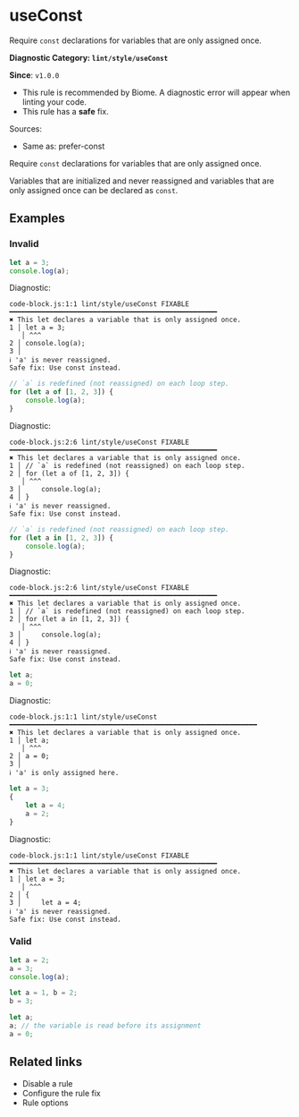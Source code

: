 # useConst

Require `const` declarations for variables that are only assigned once.

**Diagnostic Category: `lint/style/useConst`**

**Since**: `v1.0.0`

- This rule is recommended by Biome. A diagnostic error will appear when linting your code.
- This rule has a **safe** fix.

Sources: 
- Same as: prefer-const

Require `const` declarations for variables that are only assigned once.

Variables that are initialized and never reassigned and variables that are only assigned once can be declared as `const`.

## Examples

### Invalid

```js
let a = 3;
console.log(a);
```

Diagnostic:
```
code-block.js:1:1 lint/style/useConst FIXABLE ━━━━━━━━━━━━━━━━━━━━━━━━━━━━━━━━━━━━━━━━━━━━━━━━━━━━
✖ This let declares a variable that is only assigned once.
1 │ let a = 3;
   │ ^^^
2 │ console.log(a);
3 │
ℹ 'a' is never reassigned.
Safe fix: Use const instead.
```

```js
// `a` is redefined (not reassigned) on each loop step.
for (let a of [1, 2, 3]) {
    console.log(a);
}
```

Diagnostic:
```
code-block.js:2:6 lint/style/useConst FIXABLE ━━━━━━━━━━━━━━━━━━━━━━━━━━━━━━━━━━━━━━━━━━━━━━━━━━━━
✖ This let declares a variable that is only assigned once.
1 │ // `a` is redefined (not reassigned) on each loop step.
2 │ for (let a of [1, 2, 3]) {
   │ ^^^
3 │     console.log(a);
4 │ }
ℹ 'a' is never reassigned.
Safe fix: Use const instead.
```

```js
// `a` is redefined (not reassigned) on each loop step.
for (let a in [1, 2, 3]) {
    console.log(a);
}
```

Diagnostic:
```
code-block.js:2:6 lint/style/useConst FIXABLE ━━━━━━━━━━━━━━━━━━━━━━━━━━━━━━━━━━━━━━━━━━━━━━━━━━━━
✖ This let declares a variable that is only assigned once.
1 │ // `a` is redefined (not reassigned) on each loop step.
2 │ for (let a in [1, 2, 3]) {
   │ ^^^
3 │     console.log(a);
4 │ }
ℹ 'a' is never reassigned.
Safe fix: Use const instead.
```

```js
let a;
a = 0;
```

Diagnostic:
```
code-block.js:1:1 lint/style/useConst ━━━━━━━━━━━━━━━━━━━━━━━━━━━━━━━━━━━━━━━━━━━━━━━━━━━━━━━━━━━━━━
✖ This let declares a variable that is only assigned once.
1 │ let a;
   │ ^^^
2 │ a = 0;
3 │
ℹ 'a' is only assigned here.
```

```js
let a = 3;
{
    let a = 4;
    a = 2;
}
```

Diagnostic:
```
code-block.js:1:1 lint/style/useConst FIXABLE ━━━━━━━━━━━━━━━━━━━━━━━━━━━━━━━━━━━━━━━━━━━━━━━━━━━━
✖ This let declares a variable that is only assigned once.
1 │ let a = 3;
   │ ^^^
2 │ {
3 │     let a = 4;
ℹ 'a' is never reassigned.
Safe fix: Use const instead.
```

### Valid

```js
let a = 2;
a = 3;
console.log(a);
```

```js
let a = 1, b = 2;
b = 3;
```

```js
let a;
a; // the variable is read before its assignment
a = 0;
```

## Related links

- Disable a rule
- Configure the rule fix
- Rule options